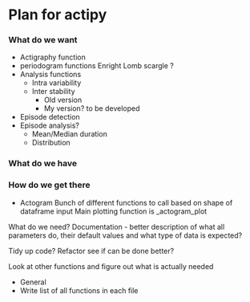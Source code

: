 # Plan for actipy

### What do we want 

- Actigraphy function
- periodogram functions
    Enright
    Lomb scargle
    ?
- Analysis functions
    - Intra variability
    - Inter stability
        - Old version
        - My version? to be developed 
- Episode detection
- Episode analysis?
    - Mean/Median duration
    - Distribution


### What do we have
 



### How do we get there

- Actogram
Bunch of different functions to call based on shape of dataframe input
Main plotting function is _actogram_plot

What do we need?
Documentation - better description of what all parameters do, their 
default values and what type of data is expected?

Tidy up code? Refactor see if can be done better?

Look at other functions and figure out what is actually needed


- General
- Write list of all functions in each file
